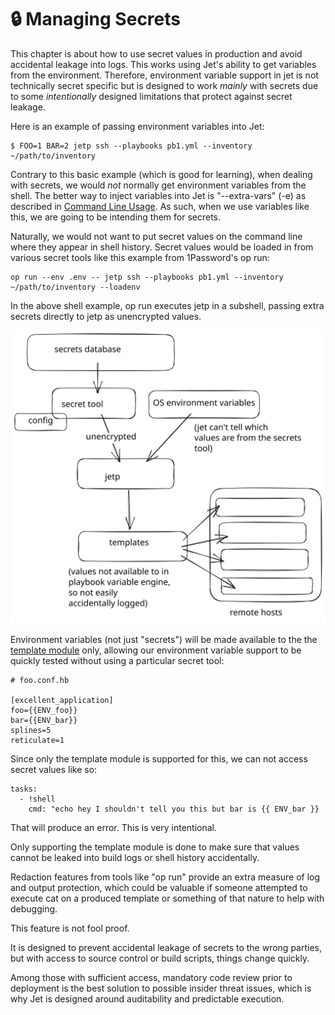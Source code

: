 # 🔒 Managing Secrets

This chapter is about how to use secret values in production and avoid accidental leakage into logs. This works using Jet's ability to get variables from the environment.  Therefore, environment variable support in jet is not technically secret specific but is designed to work _mainly_ with secrets due to some _intentionally_ designed limitations that protect against secret leakage.&#x20;

Here is an example of passing environment variables into Jet:

```
$ FOO=1 BAR=2 jetp ssh --playbooks pb1.yml --inventory ~/path/to/inventory
```

Contrary to this basic example (which is good for learning), when dealing with secrets, we would _not_ normally get environment variables from the shell. The better way to inject variables into Jet is "--extra-vars" (-e) as described in [Command Line Usage](../basics/command-line-usage.md). As such, when we use variables like this, we are going to be intending them for secrets.

Naturally, we would not want to put secret values on the command line where they appear in shell history. Secret values would be loaded in from various secret tools like this example from 1Password's op run:

```
op run --env .env -- jetp ssh --playbooks pb1.yml --inventory ~/path/to/inventory --loadenv
```

In the above shell example, op run executes jetp in a subshell, passing extra secrets directly to jetp as unencrypted values.



<img src="../.gitbook/assets/file.excalidraw (10) (1).svg" alt="Where Secrets Flow" class="gitbook-drawing">

Environment variables (not just "secrets") will be made available to the the [template module](../modules/files.md) only, allowing our environment variable support to be quickly tested without using a particular secret tool:

```
# foo.conf.hb

[excellent_application]
foo={{ENV_foo}}
bar={{ENV_bar}}
splines=5
reticulate=1
```

Since only the template module is supported for this, we can not access secret values like so:

```
tasks: 
  - !shell
    cmd: "echo hey I shouldn't tell you this but bar is {{ ENV_bar }}
```

That will produce an error.  This is very intentional.

Only supporting the template module is done to make sure that values cannot be leaked into build logs or shell history accidentally.&#x20;

Redaction features from tools like "op run" provide an extra measure of log and output protection, which could be valuable if someone attempted to execute cat on a produced template or something of that nature to help with debugging.

This feature is not fool proof.&#x20;

It is designed to prevent accidental leakage of secrets to the wrong parties, but with access to source control or build scripts, things change quickly.&#x20;

Among those with sufficient access, mandatory code review prior to deployment is the best solution to possible insider threat issues, which is why Jet is designed around auditability and predictable execution.





&#x20;

